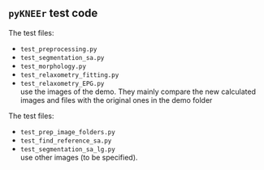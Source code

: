 ## `pyKNEEr` test code  

The test files:   
- `test_preprocessing.py`  
- `test_segmentation_sa.py`  
- `test_morphology.py`  
- `test_relaxometry_fitting.py`    
- `test_relaxometry_EPG.py`   
use the images of the demo. They mainly compare the new calculated images and files with the original ones in the demo folder  

The test files:  
- `test_prep_image_folders.py`  
- `test_find_reference_sa.py`  
- `test_segmentation_sa_lg.py`  
use other images (to be specified).
